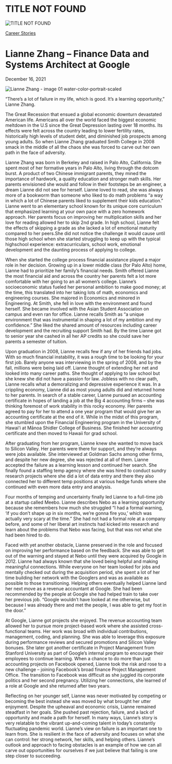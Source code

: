 # TITLE NOT FOUND

![TITLE NOT FOUND](https://madamambition.com/wp-content/uploads/2021/12/Lianne-Zhang-image-01-water-color-portrait-scaled-1.jpg)

[Career Stories](https://madamambition.com/category/career-stories/)

Lianne Zhang – Finance Data and Systems Architect at Google
===========================================================

December 16, 2021

![](https://madamambition.com/wp-content/uploads/2021/12/Lianne-Zhang-image-01-water-color-portrait-scaled-1.jpg "Lianne Zhang - image 01 water-color-portrait-scaled")

“There’s a lot of failure in my life, which is good. It’s a learning opportunity,” Lianne Zhang.

The Great Recession that ensued a global economic downturn devastated American life. Americans all over the world faced the biggest economic meltdown in the U.S since the Great Depression lasting over 18 months. Its effects were felt across the country leading to lower fertility rates, historically high levels of student debt, and diminished job prospects among young adults. So when Lianne Zhang graduated Smith College in 2008 smack in the middle of all the chaos she was forced to carve out her own path in the face of adversity.

Lianne Zhang was born in Berkeley and raised in Palo Alto, California. She spent most of her formative years in Palo Alto, living through the dotcom burst. A product of two Chinese immigrant parents, they mined the importance of hardwork, a quality education and stronger math skills. Her parents envisioned she would and follow in their footsteps be an engineer, a dream Lianne did not see for herself. Lianne loved to read, she was always more of a bookworm than someone who liked to do math problems “a way in which a lot of Chinese parents liked to supplement their kids education.” Lianne went to an elementary school known for its unique core curriculum that emphasized learning at your own pace with a zero homework approach. Her parents focus on improving her multiplication skills and her love for reading allowed her to skip 2nd grade. In high school, Lianne felt the effects of skipping a grade as she lacked a lot of emotional maturity compared to her peers.She did not notice the challenge it would cause until those high school when she started struggling to keep up with the typical highschool experience: extracurriculars, school work, emotional development and the daunting process of applying to college.

When she started the college process financial assistance played a major role in her decision. Growing up in a lower middle class (for Palo Alto) home, Lianne had to prioritize her family’s financial needs. Smith offered Lianne the most financial aid and across the country her parents felt a lot more comfortable with her going to an all women’s college. Lianne’s socioeconomic status fueled her personal ambition to make good money; at the time, this translated into her taking lots of math, economics and engineering courses. She majored in Economics and minored in Engineering. At Smith, she fell in love with the environment and found herself. She became involved with the Asian Student Association on campus and even ran for office. Lianne recalls Smith as “a unique environment that was instrumental in shaping a lot of my ambition and my confidence.” She liked the shared amount of resources including career development and the recruiting support Smith had. By the time Lianne got to senior year she cashed in all her AP credits so she could save her parents a semester of tuition.

Upon graduation in 2008, Lianne recalls few if any of her friends had jobs. With so much financial instability, it was a rough time to be looking for your first job. Barely anyone was interviewing in the spring of 2008, and by the fall, millions were being laid off. Lianne thought of extending her net and looked into many career paths. She thought of applying to law school but she knew she did not have a passion for law. Jobless with no clear path, Lianne recalls what a demoralizing and depressive experience it was. In a crippling economy, Lianne did as most young adults did and returned home to her parents. In search of a stable career, Lianne pursued an accounting certificate in hopes of landing a job at the Big 4 accounting firms – she was thinking foremost of work stability in this rocky economy. Her parents agreed to pay for her to attend a one year program that would give her an accounting certificate at the end of it. While in the midst of this program, she stumbled upon the Financial Engineering program in the University of Hawaiʻi at Mānoa Shidler College of Business. She finished her accounting certificate and then moved to Hawaii for grad school.

After graduating from her program, Lianne knew she wanted to move back to Silicon Valley. Her parents were there for support, and they’re always were jobs available. She interviewed at Goldman Sachs among other firms, and despite her new degree, she was rejected at all of them. Lianne accepted the failure as a learning lesson and continued her search. She finally found a staffing temp agency where she was hired to conduct sundry research projects where she did a lot of data entry and there they also connected her to different temp positions at various hedge funds where she continued with even more data entry and analysis.

Four months of temping and uncertainty finally led Lianne to a full-time job at a startup called Meebo. Lianne describes Nebo as a learning opportunity because she remembers how much she struggled “I had a formal warning, ‘if you don’t shape up in six months, we’re gonna fire you,’ which was actually very scary at the time.” She had not had a formal role at a company before, and some of her liberal art instincts had kicked into research and learn about the problems that Nebo was facing, but that was not what she had been hired to do.

Faced with yet another obstacle, Lianne preserved in the role and focused on improving her performance based on the feedback. She was able to get out of the warning and stayed at Nebo until they were acquired by Google in 2012. Lianne had always known that she loved being helpful and making meaningful connections. While everyone on her team looked for jobs and mentally checked out during the acquisition period, she spent a lot of her time building her network with the Googlers and was as available as possible to those transitioning. Helping others eventually helped Lianne land her next move as a revenue accountant at Google. She had been recommended by the people at Google she had helped train to take over her previous job. “Google wouldn’t have looked at me otherwise, but because I was already there and met the people, I was able to get my foot in the door.”

At Google, Lianne got projects she enjoyed. The revenue accounting team allowed her to pursue more project-based work where she assisted cross-functional teams. Her work was broad with individual contributions, management, coding, and planning. She was able to leverage this exposure during performance reviews and secured promotions and Silicon Valley bonuses. She later got another certificate in Project Management from Stanford University as part of Google’s internal program to encourage their employees to continue learning. When a chance to do more than just accounting projects on Facebook opened, Lianne took the risk and rose to a new challenge – joining Facebook’s broad finance Project Management Office. The transition to Facebook was difficult as she juggled its corporate politics and her second pregnancy. Utilizing her connections, she learned of a role at Google and she returned after two years.

Reflecting on her younger self, Lianne was never motivated by competing or becoming the best instead she was moved by what brought her utter enjoyment. Despite the upheaval and economic crisis, Lianne remained steadfast in her goals. She pushed past rejection, failure, and a lack of opportunity and made a path for herself. In many ways, Lianne’s story is very relatable to the vibrant up-and-coming talent in today’s constantly fluctuating pandemic world. Lianne’s view on failure is an important one to learn from. She is resilient in the face of adversity and focuses on what she can control: her strong network, her skills, and helping others. Lianne’s outlook and approach to facing obstacles is an example of how we can all carve out opportunities for ourselves if we just believe that failing is one step closer to succeeding.